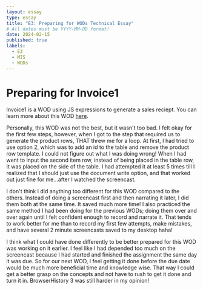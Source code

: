 ```yaml
---
layout: essay
type: essay
title: "E3: Preparing for WODs Technical Essay"
# All dates must be YYYY-MM-DD format!
date: 2024-02-15
published: true
labels:
  - E3
  - MIS
  - WODs
---
```

<h1>Preparing for Invoice1</h1>
<p>Invoice1 is a WOD using JS expressions to generate a sales reciept. You can learn more about this WOD <a href="https://dport96.github.io/ITM352/morea/060.expressions-operators/experience-invoice1.html">here</a>.</p>
<p> Personally, this WOD was not the best, but it wasn't too bad. I felt okay for the first few steps, however, when I got to the step that required us to generate the product rows, THAT threw me for a loop. At first, I had tried to use option 2, which was to add an id to the table and remove the product row template. I could not figure out what I was doing wrong! When I had went to input the second item row, instead of being placed in the table row, It was placed on the side of the table. I had attempted it at least 5 times till I realized that I should just use the document write option, and that worked out just fine for me...after I watched the screencast. </p>
<p> I don't think I did anything too different for this WOD compared to the others. Instead of doing a screencast first and then narrating it later, I did them both at the same time. It saved much more time! I also practiced the same method I had been doing for the previous WODs; doing them over and over again until I felt confident enough to record and narrate it. That tends to work better for me than to record my first few attempts, make mistakes, and have several 2 minute screencasts saved to my desktop haha! </p>
<p> I think what I could have done differently to be better prepared for this WOD was working on it earlier. I feel like I had depended too much on the screencast because I had started and finished the assignment the same day it was due. So for our next WOD, I feel getting it done before the due date would be much more beneficial time and knowledge wise. That way I could get a better grasp on the concepts and not have to rush to get it done and turn it in. BrowserHistory 3 was still harder in my opinion! </p>
